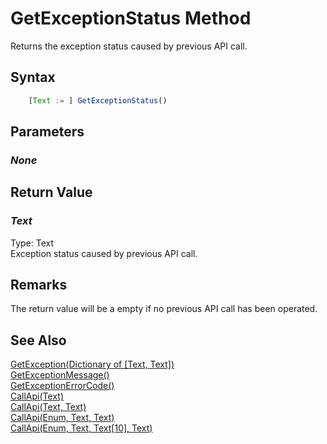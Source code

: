 # GetExceptionStatus Method
Returns the exception status caused by previous API call.

## Syntax
```javascript
    [Text := ] GetExceptionStatus()
```

## Parameters
### *None*

## Return Value
### *Text*
Type: Text<br/>
Exception status caused by previous API call. 

## Remarks
The return value will be a empty if no previous API call has been operated.

## See Also
[GetException(Dictionary of [Text, Text])](./getexception.md)<br />
[GetExceptionMessage()](./getexceptionmessage.md)<br />
[GetExceptionErrorCode()](./getexceptionerrorcode.md)<br />
[CallApi(Text)](./callapi1.md)<br />
[CallApi(Text, Text)](./callapi2.md)<br />
[CallApi(Enum, Text, Text)](./callapi3.md)<br />
[CallApi(Enum, Text, Text[10], Text)](./callapi4.md)